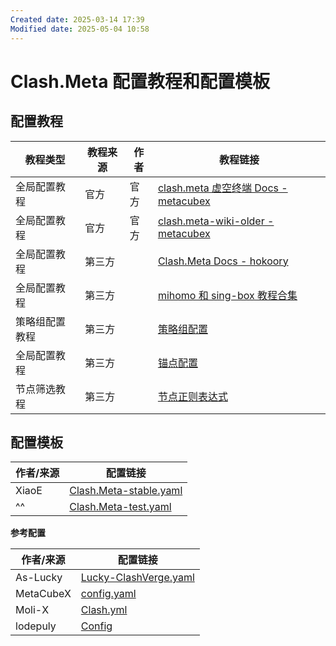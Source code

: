 ```yaml
---
Created date: 2025-03-14 17:39
Modified date: 2025-05-04 10:58
---
```

# Clash.Meta 配置教程和配置模板

## 配置教程

| 教程类型    | 教程来源 | 作者  | 教程链接                                                                                                                                                                                                                                        |
| ------- | ---- | --- | ------------------------------------------------------------------------------------------------------------------------------------------------------------------------------------------------------------------------------------------- |
| 全局配置教程  | 官方   | 官方  | [clash.meta 虚空终端 Docs - metacubex](https://wiki.metacubex.one/)                                                                                                                                                                             |
| 全局配置教程  | 官方   | 官方  | [clash.meta-wiki-older - metacubex](https://clash-meta.gitbook.io/clash.meta-wiki-older)                                                                                                                                                    |
| 全局配置教程  | 第三方  |     | [Clash.Meta Docs - hokoory](https://hokoory.github.io/clash-mate-doc/)                                                                                                                                                                      |
| 全局配置教程  | 第三方  |     | [mihomo 和 sing-box 教程合集](https://proxy-tutorials.dustinwin.top/)                                                                                                                                                                            |
| 策略组配置教程 | 第三方  |     | [策略组配置](https://github.com/LaolunsiG/PCR/blob/main/Agency_Wiki/%E4%BB%A3%E7%90%86%E5%B7%A5%E5%85%B7%E9%85%8D%E7%BD%AE%E6%95%99%E7%A8%8B/Clash.Meta%20%E9%85%8D%E7%BD%AE%E6%95%99%E7%A8%8B/%E7%AD%96%E7%95%A5%E7%BB%84%E9%85%8D%E7%BD%AE.md) |
| 全局配置教程  | 第三方  |     | [锚点配置](https://github.com/LaolunsiG/PCR/blob/main/Agency_Wiki/%E4%BB%A3%E7%90%86%E5%B7%A5%E5%85%B7%E9%85%8D%E7%BD%AE%E6%95%99%E7%A8%8B/Clash.Meta%20%E9%85%8D%E7%BD%AE%E6%95%99%E7%A8%8B/%E9%94%9A%E7%82%B9%E9%85%8D%E7%BD%AE.md)           |
| 节点筛选教程  | 第三方  |     | [节点正则表达式](https://github.com/LaolunsiG/PCR/blob/main/Agency_Wiki/%E8%8A%82%E7%82%B9%E7%9A%84%E6%AD%A3%E5%88%99%E8%A1%A8%E8%BE%BE%E5%BC%8F.md)                                                                                               |

## 配置模板

| 作者/来源 | 配置链接                                                                                                                                    |
| ----- | --------------------------------------------------------------------------------------------------------------------------------------- |
| XiaoE | [Clash.Meta-stable.yaml](https://raw.githubusercontent.com/LaolunsiG/PCR/refs/heads/main/Config_File/Clash.Meta/Clash.Meta-stable.yaml) |
| ^^    | [Clash.Meta-test.yaml](https://raw.githubusercontent.com/LaolunsiG/PCR/refs/heads/main/Config_File/Clash.Meta/Clash.Meta-test.yaml)     |

**参考配置**

| 作者/来源     | 配置链接                                                                                                 |
| --------- | ---------------------------------------------------------------------------------------------------- |
| As-Lucky  | [Lucky-ClashVerge.yaml](https://raw.githubusercontent.com/As-Lucky/Lucky/main/Lucky-ClashVerge.yaml) |
| MetaCubeX | [config.yaml](https://github.com/MetaCubeX/mihomo/blob/Meta/docs/config.yaml)                        |
| Moli-X    | [Clash.yml](https://github.com/Moli-X/Resources/raw/main/Clash/Clash.yml)                            |
| lodepuly  | [Config](https://gitlab.com/lodepuly/vpn_tool/-/tree/master/Tool/Clash/Config)                       |
